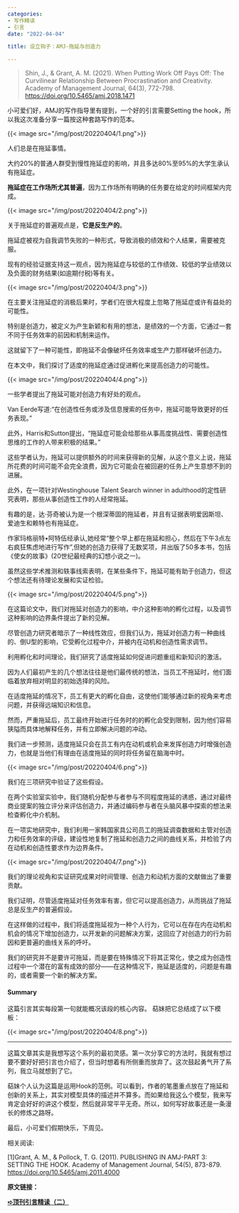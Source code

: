 ```yaml
---
categories:
- 写作精读
- 引言
date: "2022-04-04"

title: 设立钩子：AMJ-拖延与创造力

---
```

> Shin, J., & Grant, A. M. (2021). When Putting Work Off Pays Off: The Curvilinear Relationship Between Procrastination and Creativity. Academy of Management Journal, 64(3), 772-798. https://doi.org/10.5465/amj.2018.1471 

<!--more-->

小可爱们好，AMJ的写作指导里有提到，一个好的引言需要Setting the hook，所以我这次准备分享一篇按这种套路写作的范本。


{{< image src="/img/post/20220404/1.png">}}


人们总是在拖延事情。

大约20%的普通人群受到慢性拖延症的影响，并且多达80%至95%的大学生承认有拖延症。

**拖延症在工作场所尤其普遍**，因为工作场所有明确的任务要在给定的时间框架内完成。


{{< image src="/img/post/20220404/2.png">}}


关于拖延症的普遍观点是，**它是反生产的**。

拖延症被视为自我调节失败的一种形式，导致消极的绩效和个人结果，需要被克服。

现有的经验证据支持这一观点，因为拖延症与较低的工作绩效、较低的学业绩效以及负面的财务结果(如逾期付税)等有关。

{{< image src="/img/post/20220404/3.png">}}

在主要关注拖延症的消极后果时，学者们在很大程度上忽略了拖延症或许有益处的可能性。

特别是创造力，被定义为产生新颖和有用的想法，是绩效的一个方面，它通过一套不同于任务效率的前因和机制来运作。

这就留下了一种可能性，即拖延不会像破坏任务效率或生产力那样破坏创造力。

在本文中，我们探讨了适度的拖延症通过促进孵化来提高创造力的可能性。


{{< image src="/img/post/20220404/4.png">}}


一些学者提出了拖延可能对创造力有好处的观点。

Van Eerde写道:“在创造性任务或涉及信息搜索的任务中，拖延可能导致更好的任务表现。”

此外，Harris和Sutton提出，“拖延症可能会给那些从事高度挑战性、需要创造性思维的工作的人带来积极的结果。”

这些学者认为，拖延可以提供额外的时间来获得新的见解，从这个意义上说，拖延所花费的时间可能不会完全浪费，因为它可能会在被回避的任务上产生意想不到的进展。

此外，在一项针对Westinghouse Talent Search winner in adulthood的定性研究表明，那些从事创造性工作的人经常拖延。

有趣的是，达·芬奇被认为是一个根深蒂固的拖延者，并且有证据表明爱因斯坦、爱迪生和赖特也有拖延症。

作家玛格丽特•阿特伍经承认,她经常“整个早上都在拖延和担心，然后在下午3点左右疯狂焦虑地进行写作”,但她的创造力获得了无数奖项，并出版了50多本书，包括《使女的故事》(20世纪最经典的幻想小说之一)。

虽然这些学术推测和轶事线索表明，在某些条件下，拖延可能有助于创造力，但这个想法还有待理论发展和实证检验。


{{< image src="/img/post/20220404/5.png">}}


在这篇论文中，我们对拖延对创造力的影响，中介这种影响的孵化过程，以及调节这种影响的边界条件提出了新的见解。

尽管创造力研究者暗示了一种线性效应，但我们认为，拖延对创造力有一种曲线的、倒U型的影响，它受孵化过程中介，并被内在动机和创造性需求调节。

利用孵化和时间理论，我们研究了适度拖延如何促进问题重组和新知识的激活。

因为人们最初产生的几个想法往往是他们最传统的想法，当员工不拖延时，他们面临着放弃相对明显的初始选择的风险。

在适度拖延的情况下，员工有更大的孵化自由，这使他们能够通过新的视角来考虑问题，并获得远端知识和信息。

然而，严重拖延后，员工最终开始进行任务时的的孵化会受到限制，因为他们容易狭隘而具体地解释任务，并有立即解决问题的冲动。

我们进一步预测，适度拖延只会在员工有内在动机或机会来发挥创造力时增强创造力，也就是当他们有理由在适度拖延的同时将任务留在脑海中时。

{{< image src="/img/post/20220404/6.png">}}

我们在三项研究中验证了这些假设。

在两个实验室实验中，我们随机分配参与者参与不同程度拖延的诱惑，通过对最终商业提案的独立评分来评估创造力，并通过编码参与者在头脑风暴中探索的想法来检查孵化中介机制。

在一项实地研究中，我们利用一家韩国家具公司员工的拖延调查数据和主管对创造力和任务效率的评级，建设性地复制了拖延和创造力之间的曲线关系，并检验了内在动机和创造性要求作为边界条件。

{{< image src="/img/post/20220404/7.png">}}


我们的理论视角和实证研究成果对时间管理、创造力和动机方面的文献做出了重要贡献。

我们证明，尽管适度拖延对任务效率有害，但它可以提高创造力，从而挑战了拖延总是反生产的普遍假设。

在这样做的过程中，我们将适度拖延视为一种个人行为，它可以在存在内在动机和机会的情况下增加创造力，以开发新的问题解决方案，这回应了对创造力的行为前因和更普遍的曲线关系的呼吁。

我们的研究并不是要许可拖延，而是要在特殊情况下将其正常化，使之成为创造性过程中一个潜在的富有成效的部分——在这种情况下，拖延是适度的，问题是有趣的，或者需要一个新的解决方案。

#### Summary

这篇引言其实每段第一句就能概况该段的核心内容。
萜妹把它总结成了以下模板：

{{< image src="/img/post/20220404/8.png">}}

---

这篇文章其实是我想写这个系列的最初灵感。第一次分享它的方法时，我就有想过要不要好好把引言也介绍了，但当时想着有所侧重而放弃了。这次鼓起勇气开了系列，我立马就想到了它。

萜妹个人认为这篇是运用Hook的范例。可以看到，作者的笔墨重点放在了拖延和创新的关系上，其实对模型具体的描述并不算多。而如果给我这么个模型，我来写肯定会好好的讲这个模型，然后就非常平平无奇。所以，如何写好故事还是一条漫长的修炼之路呀。

最后，小可爱们假期快乐，下周见。

相关阅读:

[1]Grant, A. M., & Pollock, T. G. (2011). PUBLISHING IN AMJ-PART 3: SETTING THE HOOK. Academy of Management Journal, 54(5), 873-879. https://doi.org/10.5465/amj.2011.4000 

**原文链接：**

[**➪顶刊引言精读（二）**](https://mp.weixin.qq.com/s?__biz=MzIwMDk1OTM2OQ==&mid=2247486397&idx=1&sn=3b8acec592b8fd584822f202c1833e34&chksm=96f47f5ba183f64d2f19ad809c2129b9c44d964c355c5e495d9cd79cdd8253ef3516fef0bc40&token=1178599050&lang=zh_CN#rd)

